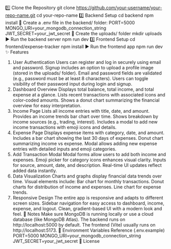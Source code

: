 1️⃣ Clone the Repository
git clone https://github.com/your-username/your-repo-name.git
cd your-repo-name
2️⃣ Backend Setup
cd backend
npm install
📄 Create a .env file in the backend/ folder:
PORT=5000
MONGO_URI=your_mongodb_connection_string
JWT_SECRET=your_jwt_secret
📂 Create the uploads/ folder
mkdir uploads
▶️ Run the backend server
npm run dev
3️⃣ Frontend Setup
cd frontend/expense-tracker
npm install
▶️ Run the frontend app
npm run dev
✨ Features
1. User Authentication
Users can register and log in securely using email and password.
Signup includes an option to upload a profile image (stored in the uploads/ folder).
Email and password fields are validated (e.g., password must be at least 8 characters).
Users can toggle visibility of their password input during login and signup.
2. Dashboard Overview
Displays total balance, total income, and total expense at a glance.
Lists recent transactions with associated icons and color-coded amounts.
Shows a donut chart summarizing the financial overview for easy interpretation.
3. Income Page
Lists all income entries with title, date, and amount.
Provides an income trends bar chart over time.
Shows breakdown by income sources (e.g., trading, interest).
Includes a modal to add new income transactions with emoji icons and details.
4. Expense Page
Displays expense items with category, date, and amount.
Includes a bar chart showing the last 30 days of expenses.
Donut chart summarizing income vs expense.
Modal allows adding new expense entries with detailed inputs and emoji categories.
5. Add Transaction Modal
Modal forms allow users to add both income and expenses.
Emoji picker for category icons enhances visual clarity.
Inputs for source, amount, date, and description.
Real-time UI updates reflect added data instantly.
6. Data Visualization
Charts and graphs display financial data trends over time.
Visual elements include:
Bar chart for monthly transactions.
Donut charts for distribution of income and expenses.
Line chart for expense trends.
7. Responsive Design
The entire app is responsive and adapts to different screen sizes.
Sidebar navigation for easy access to dashboard, income, expense, and logout.
Clean, gradient-based UI with a modern look and feel.
📝 Notes
Make sure MongoDB is running locally or use a cloud database (like MongoDB Atlas).
The backend runs on http://localhost:5000 by default.
The frontend (Vite) usually runs on http://localhost:5173.
📂 Environment Variables Reference (.env.example)
PORT=5000
MONGO_URI=your_mongodb_connection_string
JWT_SECRET=your_jwt_secret
📄 License
